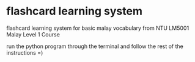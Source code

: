 # flashcard learning system
 flashcard learning system for basic malay vocabulary from NTU LM5001 Malay Level 1 Course

 run the python program through the terminal and follow the rest of the instructions =)
